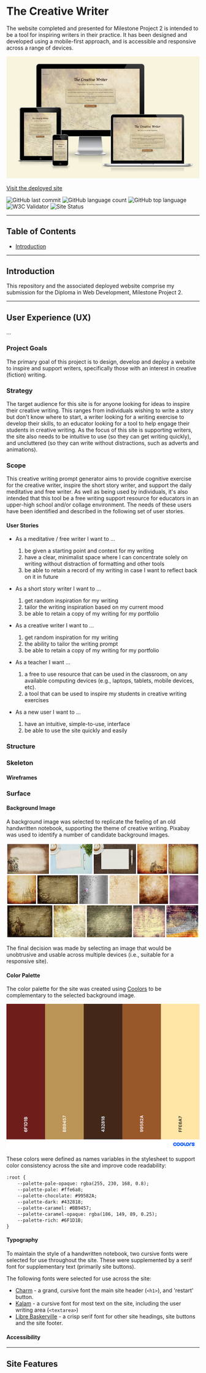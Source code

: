 # The Creative Writer

The website completed and presented for Milestone Project 2 is intended to be a tool for inspiring writers in their practice. 
It has been designed and developed using a mobile-first approach, and is accessible and responsive across a range of devices.

![Illustration of site across a variety of devices](docs/images/amiresponsive.png)

[Visit the deployed site](https://mikiburgess.github.io/MP2-Creative-Writer/)

![GitHub last commit](https://img.shields.io/github/last-commit/mikiburgess/MP2-Creative-Writer??style=for-the-badge&style=plastic&logo=github)
![GitHub language count](https://img.shields.io/github/languages/count/mikiburgess/MP2-Creative-Writer??style=for-the-badge&style=plastic&logo=appveyor)
![GitHub top language](https://img.shields.io/github/languages/top/mikiburgess/MP2-Creative-Writer??style=for-the-badge&style=plastic&logo=javascript)
![W3C Validator](https://img.shields.io/w3c-validation/html?&targetUrl=https%3A%2F%2Fmikiburgess.github.io%2FMP2-Creative-Writer%2Findex.html??style=for-the-badge&style=plastic&logo=w3c)
![Site Status](https://img.shields.io/website?down_message=offline&up_message=online&url=https%3A%2F%2Fmikiburgess.github.io%2MP2-Creative-Writer%2Findex.html??style=for-the-badge&style=plastic&logo=appveyor)

- - -

## Table of Contents

- [Introduction](#Introduction)

- - -


## Introduction

This repository and the associated deployed website comprise my submission for the Diploma in Web Development, Milestone Project 2. 

- - -

## User Experience (UX)




...

### Project Goals
The primary goal of this project is to design, develop and deploy a website to inspire and support writers, specifically those with an interest in creative (fiction) writing.

### Strategy
<!-- What are we aiming to achieve, and for whom? -->

The target audience for this site is for anyone looking for ideas to inspire their creative writing. This ranges from individuals wishing to write a story but don't know where to start, a writer looking for a writing exercise to develop their skills, to an educator looking for a tool to help engage their students in creative writing.
As the focus of this site is supporting writers, the site also needs to be intuitive to use (so they can get writing quickly), and uncluttered (so they can write without distractions, such as adverts and animations).


### Scope
<!-- What features do we want to include in the design? What's on the table, and whats off (for now)? -->

This creative writing prompt generator aims to provide cognitive exercise for the creative writer, inspire the short story writer, and support the daily meditative and free writer. As well as being used by individuals, it's also intended that this tool be a free writing support resource for educators in an upper-high school and/or collage environment.
The needs of these users have been identified and described in the following set of user stories.


#### User Stories
* As a meditative / free writer I want to ...
  1. be given a starting point and context for my writing
  2. have a clear, minimalist space where I can concentrate solely on writing without distraction of formatting and other tools
  3. be able to retain a record of my writing in case I want to reflect back on it in future

* As a short story writer I want to ...
  1. get random inspiration for my writing
  2. tailor the writing inspiration based on my current mood
  3. be able to retain a copy of my writing for my portfolio

* As a creative writer I want to ...
  1. get random inspiration for my writing
  2. the ability to tailor the writing prompt
  3. be able to retain a copy of my writing for my portfolio  

* As a teacher I want ...
  1. a free to use resource that can be used in the classroom, on any available computing devices (e.g., laptops, tablets, mobile devices, etc).
  2. a tool that can be used to inspire my students in creative writing exercises

* As a new user I want to ...
  1. have an intuitive, simple-to-use, interface
  2. be able to use the site quickly and easily


### Structure
<!-- How is the information structured, and is it logically grouped? -->


### Skeleton
<!-- How the information should be implemented, and how the user will navigate through the info/features -->

#### Wireframes


### Surface
<!-- What the product will actually look like, colors, typography, images, design elements, etc -->

#### Background Image
A background image was selected to replicate the feeling of an old handwritten notebook, supporting the theme of creative writing. Pixabay was used to identify a number of candidate background images.

![Initial set of candidate background images](docs/images/candidate-backgrounds.png)

The final decision was made by selecting an image that would be unobtrusive and usable across multiple devices (i.e., suitable for a responsive site). 

#### Color Palette
The color palette for the site was created using [Coolors](https://coolors.co/) to be complementary to the selected background image.

![Color palette generated for site](docs/images/color-palette.png)

These colors were defined as names variables in the stylesheet to support color consistency across the site and improve code readability:
```
:root {
    --palette-pale-opaque: rgba(255, 230, 168, 0.8);
    --palette-pale: #ffe6a8;
    --palette-chocolate: #99582A;
    --palette-dark: #432818;
    --palette-caramel: #BB9457;
    --palette-caramel-opaque: rgba(186, 149, 89, 0.25);
    --palette-rich: #6F1D1B;
}
```

#### Typography
To maintain the style of a handwritten notebook, two cursive fonts were selected for use throughout the site. These were supplemented by a serif font for supplementary text (primarily site buttons).

The following fonts were selected for use across the site:
- [Charm](https://fonts.google.com/specimen/Charm) - a grand, cursive font the main site header (`<h1>`), and 'restart' button.
- [Kalam](https://fonts.google.com/specimen/Kalam)  - a cursive font for most text on the site, including the user writing area (`<textarea>`)
- [Libre Baskerville](https://fonts.google.com/specimen/Libre+Baskerville) - a crisp serif font for other site headings, site buttons and the site footer.


#### Accessibility


- - -

## Site Features